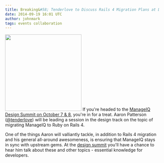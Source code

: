 ```yaml
---
title: Breaking&#58; Tenderlove to Discuss Rails 4 Migration Plans at Design Summit
date: 2014-09-19 16:01 UTC
author: johnmark
tags: events collaboration
---
```

<a href="http://twitter.com/tenderlove"><img src="/images/tenderlove.jpeg" width="250"></a>
If you're headed to the [ManageIQ Design Summit on October 7 & 8](http://miqdevsummit14.eventbrite.com/), you're in for a treat. Aaron Patterson ([@tenderlove](http://twitter.com/tenderlove)) will be leading a session in the design track on the topic of migrating ManageIQ to Ruby on Rails 4.

One of the things Aaron will valliantly tackle, in addition to Rails 4 migration and his general all-around awesomeness, is ensuring that ManageIQ stays in sync with upstream gems. At the [design summit](http://miqdevsummit14.eventbrite.com/) you'll have a chance to hear him talk about these and other topics - essential knowledge for developers.
